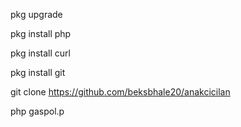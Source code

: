 pkg upgrade

pkg install php

pkg install curl

pkg install git

git clone https://github.com/beksbhale20/anakcicilan

php gaspol.p






